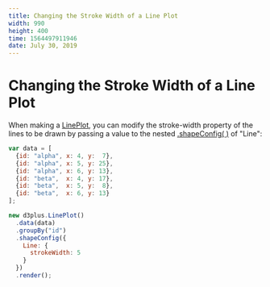 ```yaml
---
title: Changing the Stroke Width of a Line Plot
width: 990
height: 400
time: 1564497911946
date: July 30, 2019
---
```


# Changing the Stroke Width of a Line Plot

When making a [LinePlot](http://d3plus.org/docs/#LinePlot), you can modify the stroke-width property of the lines to be drawn by passing a value to the nested [.shapeConfig( )](http://d3plus.org/docs/#Plot.shapeConfig) of "Line":

```js
var data = [
  {id: "alpha", x: 4, y:  7},
  {id: "alpha", x: 5, y: 25},
  {id: "alpha", x: 6, y: 13},
  {id: "beta",  x: 4, y: 17},
  {id: "beta",  x: 5, y:  8},
  {id: "beta",  x: 6, y: 13}
];

new d3plus.LinePlot()
  .data(data)
  .groupBy("id")
  .shapeConfig({
    Line: {
      strokeWidth: 5
    }
  })
  .render();
```
